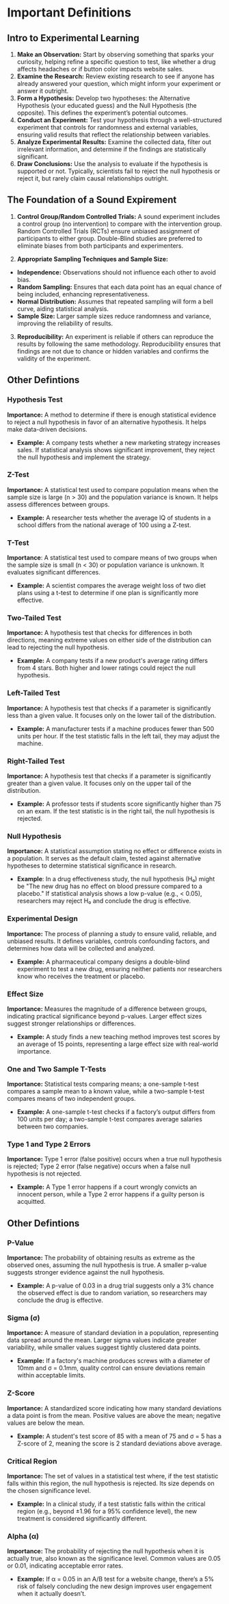 # Important Definitions

## Intro to Experimental Learning
1. **Make an Observation:** Start by observing something that sparks your curiosity, helping refine a specific question to test, like whether a drug affects headaches or if button color impacts website sales.
2. **Examine the Research:** Review existing research to see if anyone has already answered your question, which might inform your experiment or answer it outright.
3. **Form a Hypothesis:** Develop two hypotheses: the Alternative Hypothesis (your educated guess) and the Null Hypothesis (the opposite). This defines the experiment’s potential outcomes.
4. **Conduct an Experiment:** Test your hypothesis through a well-structured experiment that controls for randomness and external variables, ensuring valid results that reflect the relationship between variables.
5. **Analyze Experimental Results:** Examine the collected data, filter out irrelevant information, and determine if the findings are statistically significant.
6. **Draw Conclusions:** Use the analysis to evaluate if the hypothesis is supported or not. Typically, scientists fail to reject the null hypothesis or reject it, but rarely claim causal relationships outright.

## The Foundation of a Sound Expirement
1. **Control Group/Random Controlled Trials:** A sound experiment includes a control group (no intervention) to compare with the intervention group. Random Controlled Trials (RCTs) ensure unbiased assignment of participants to either group. Double-Blind studies are preferred to eliminate biases from both participants and experimenters.

2. **Appropriate Sampling Techniques and Sample Size:**
- **Independence:** Observations should not influence each other to avoid bias.
- **Random Sampling:** Ensures that each data point has an equal chance of being included, enhancing representativeness.
- **Normal Distribution:** Assumes that repeated sampling will form a bell curve, aiding statistical analysis.
- **Sample Size:** Larger sample sizes reduce randomness and variance, improving the reliability of results.

3. **Reproducibility:** An experiment is reliable if others can reproduce the results by following the same methodology. Reproducibility ensures that findings are not due to chance or hidden variables and confirms the validity of the experiment.

## Other Defintions

### Hypothesis Test
**Importance:** A method to determine if there is enough statistical evidence to reject a null hypothesis in favor of an alternative hypothesis. It helps make data-driven decisions.
- **Example:** A company tests whether a new marketing strategy increases sales. If statistical analysis shows significant improvement, they reject the null hypothesis and implement the strategy.

### Z-Test
**Importance:** A statistical test used to compare population means when the sample size is large (n > 30) and the population variance is known. It helps assess differences between groups.
- **Example:** A researcher tests whether the average IQ of students in a school differs from the national average of 100 using a Z-test.

### T-Test
**Importance**: A statistical test used to compare means of two groups when the sample size is small (n < 30) or population variance is unknown. It evaluates significant differences.
- **Example:** A scientist compares the average weight loss of two diet plans using a t-test to determine if one plan is significantly more effective.

### Two-Tailed Test
**Importance:** A hypothesis test that checks for differences in both directions, meaning extreme values on either side of the distribution can lead to rejecting the null hypothesis.
- **Example:** A company tests if a new product's average rating differs from 4 stars. Both higher and lower ratings could reject the null hypothesis.

### Left-Tailed Test
**Importance:** A hypothesis test that checks if a parameter is significantly less than a given value. It focuses only on the lower tail of the distribution.
- **Example:** A manufacturer tests if a machine produces fewer than 500 units per hour. If the test statistic falls in the left tail, they may adjust the machine.

### Right-Tailed Test
**Importance:** A hypothesis test that checks if a parameter is significantly greater than a given value. It focuses only on the upper tail of the distribution.
- **Example:** A professor tests if students score significantly higher than 75 on an exam. If the test statistic is in the right tail, the null hypothesis is rejected.

### Null Hypothesis
**Importance:** A statistical assumption stating no effect or difference exists in a population. It serves as the default claim, tested against alternative hypotheses to determine statistical significance in research.
- **Example**: In a drug effectiveness study, the null hypothesis (H₀) might be "The new drug has no effect on blood pressure compared to a placebo." If statistical analysis shows a low p-value (e.g., < 0.05), researchers may reject H₀ and conclude the drug is effective.


### Experimental Design
**Importance:** The process of planning a study to ensure valid, reliable, and unbiased results. It defines variables, controls confounding factors, and determines how data will be collected and analyzed.
- **Example:** A pharmaceutical company designs a double-blind experiment to test a new drug, ensuring neither patients nor researchers know who receives the treatment or placebo.

### Effect Size
**Importance:** Measures the magnitude of a difference between groups, indicating practical significance beyond p-values. Larger effect sizes suggest stronger relationships or differences.
- **Example:** A study finds a new teaching method improves test scores by an average of 15 points, representing a large effect size with real-world importance.

### One and Two Sample T-Tests
**Importance:** Statistical tests comparing means; a one-sample t-test compares a sample mean to a known value, while a two-sample t-test compares means of two independent groups.
- **Example:** A one-sample t-test checks if a factory’s output differs from 100 units per day; a two-sample t-test compares average salaries between two companies.

### Type 1 and Type 2 Errors
**Importance:** Type 1 error (false positive) occurs when a true null hypothesis is rejected; Type 2 error (false negative) occurs when a false null hypothesis is not rejected.
- **Example:** A Type 1 error happens if a court wrongly convicts an innocent person, while a Type 2 error happens if a guilty person is acquitted.

## Other Defintions
### P-Value
**Importance:** The probability of obtaining results as extreme as the observed ones, assuming the null hypothesis is true. A smaller p-value suggests stronger evidence against the null hypothesis.
- **Example:** A p-value of 0.03 in a drug trial suggests only a 3% chance the observed effect is due to random variation, so researchers may conclude the drug is effective.

### Sigma (σ)
**Importance:** A measure of standard deviation in a population, representing data spread around the mean. Larger sigma values indicate greater variability, while smaller values suggest tightly clustered data points.
- **Example:** If a factory's machine produces screws with a diameter of 10mm and σ = 0.1mm, quality control can ensure deviations remain within acceptable limits.

### Z-Score
**Importance:** A standardized score indicating how many standard deviations a data point is from the mean. Positive values are above the mean; negative values are below the mean.
- **Example:** A student's test score of 85 with a mean of 75 and σ = 5 has a Z-score of 2, meaning the score is 2 standard deviations above average.

### Critical Region
**Importance:** The set of values in a statistical test where, if the test statistic falls within this region, the null hypothesis is rejected. Its size depends on the chosen significance level.
- **Example:** In a clinical study, if a test statistic falls within the critical region (e.g., beyond ±1.96 for a 95% confidence level), the new treatment is considered significantly different.

### Alpha (α)
**Importance:** The probability of rejecting the null hypothesis when it is actually true, also known as the significance level. Common values are 0.05 or 0.01, indicating acceptable error rates.
- **Example:** If α = 0.05 in an A/B test for a website change, there’s a 5% risk of falsely concluding the new design improves user engagement when it actually doesn’t.
